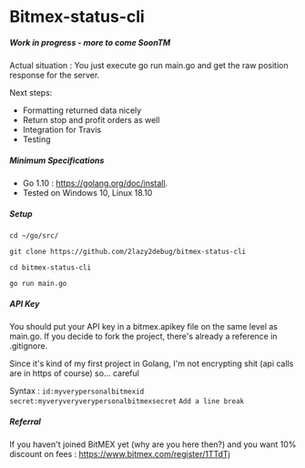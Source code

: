# Bitmex-status-cli

##### Work in progress - more to come SoonTM

Actual situation : You just execute go run main.go and get the raw position response for the server. 

Next steps:

- Formatting returned data nicely
- Return stop and profit orders as well
- Integration for Travis
- Testing


##### Minimum Specifications

- Go 1.10 : https://golang.org/doc/install.
- Tested on Windows 10, Linux 18.10

##### Setup
``cd ~/go/src/``

``git clone https://github.com/2lazy2debug/bitmex-status-cli``

``cd bitmex-status-cli``

``go run main.go``

##### API Key
You should put your API key in a bitmex.apikey file on the same level as main.go. If you decide to fork the project, there's already a reference in .gitignore.

Since it's kind of my first project in Golang, I'm not encrypting shit (api calls are in https of course) so... careful

Syntax : 
``id:myverypersonalbitmexid``
``secret:myveryveryverypersonalbitmexsecret``
``Add a line break``

##### Referral 
If you haven't joined BitMEX yet (why are you here then?) and you want 10% discount on fees : https://www.bitmex.com/register/1TTdTj


